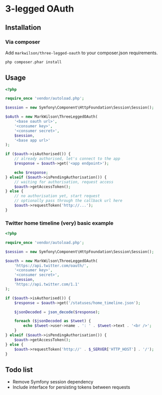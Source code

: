 # 3-legged OAuth

## Installation

### Via composer

Add `markwilson/three-legged-oauth` to your composer.json requirements.

```` sh
php composer.phar install
````

## Usage

```` php
<?php

require_once 'vendor/autoload.php';

$session = new Symfony\Component\HttpFoundation\Session\Session();

$oAuth = new MarkWilson\ThreeLeggedOAuth(
    '<base oauth url>',
    '<consumer key>',
    '<consumer secret>',
    $session,
    '<base app url>'
);

if ($oauth->isAuthorised()) {
    // already authorised, let's connect to the app
    $response = $oauth->get('<app endpoint>');

    echo $response;
} elseif ($oauth->isPendingAuthorisation()) {
    // waiting for authorisation, request access
    $oauth->getAccessToken();
} else {
    // no authorisation yet, start request
    // optionally pass through the callback url here
    $oauth->requestToken('http://...');
}
````

### Twitter home timeline (very) basic example

```` php
<?php

require_once 'vendor/autoload.php';

$session = new Symfony\Component\HttpFoundation\Session\Session();

$oauth = new MarkWilson\ThreeLeggedOAuth(
    'https://api.twitter.com/oauth/',
    '<consumer key>',
    '<consumer secret>',
    $session,
    'https://api.twitter.com/1.1'
);

if ($oauth->isAuthorised()) {
    $response = $oauth->get('/statuses/home_timeline.json');

    $jsonDecoded = json_decode($response);

    foreach ($jsonDecoded as $tweet) {
        echo $tweet->user->name . ': ' . $tweet->text . '<br />';
    }
} elseif ($oauth->isPendingAuthorisation()) {
    $oauth->getAccessToken();
} else {
    $oauth->requestToken('http://' . $_SERVER['HTTP_HOST'] . '/');
}
````

## Todo list

- Remove Symfony session dependency
- Include interface for persisting tokens between requests
